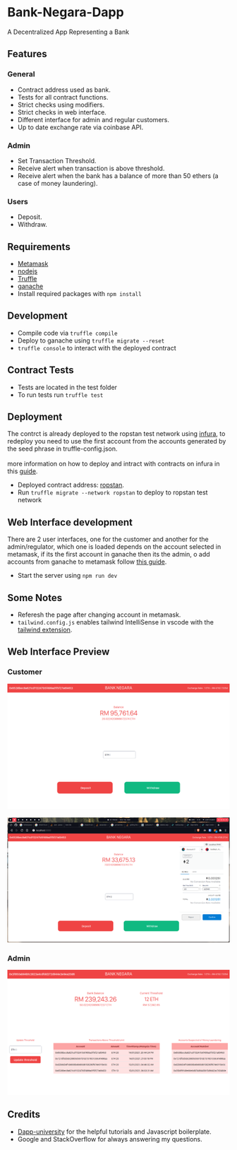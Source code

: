 # Bank-Negara-Dapp

A Decentralized App Representing a Bank

## Features

### General

- Contract address used as bank.
- Tests for all contract functions.
- Strict checks using modifiers.
- Strict checks in web interface.
- Different interface for admin and regular customers.
- Up to date exchange rate via coinbase API.

### Admin

- Set Transaction Threshold.
- Receive alert when transaction is above threshold.
- Receive alert when the bank has a balance of more than 50 ethers (a case of money laundering).

### Users

- Deposit.
- Withdraw.

## Requirements

- [Metamask](https://metamask.io/)
- [nodejs](https://nodejs.org/en/download/)
- [Truffle](https://www.trufflesuite.com/)
- [ganache](https://www.trufflesuite.com/ganache)
- Install required packages with `npm install`

## Development

- Compile code via `truffle compile`
- Deploy to ganache using `truffle migrate --reset`
- `truffle console` to interact with the deployed contract

## Contract Tests

- Tests are located in the test folder
- To run tests run `truffle test`

## Deployment

The contrct is already deployed to the ropstan test network using [infura](http://infura.io/), to redeploy you need to use the first account from the accounts generated by the seed phrase in truffle-config.json.<br><br>
more information on how to deploy and intract with contracts on infura in this [guide](https://blog.infura.io/deploying-smart-contracts-managing-transactions-ethereum/).<br>

- Deployed contract address: [ropstan](https://ropsten.etherscan.io/address/0x8f129e60fd0a99128b234ab2ad434178df78442d).
- Run `truffle migrate --network ropstan` to deploy to ropstan test network

## Web Interface development

There are 2 user interfaces, one for the customer and another for the admin/regulator,
which one is loaded depends on the account selected in metamask,
if its the first account in ganache then its the admin,
o add accounts from ganache to metamask follow [this guide](https://www.trufflesuite.com/docs/truffle/getting-started/truffle-with-metamask).

- Start the server using `npm run dev`

## Some Notes

- Referesh the page after changing account in metamask.
- `tailwind.config.js` enables tailwind IntelliSense in vscode with the [tailwind extension](https://marketplace.visualstudio.com/items?itemName=bradlc.vscode-tailwindcss).

## Web Interface Preview

### Customer

![customer](./screens/customer.png)
<br><br>
![customer2](./screens/deposit.png)

### Admin

![admin](./screens/admin.png)

## Credits

- [Dapp-university](https://www.dappuniversity.com/) for the helpful tutorials and Javascript boilerplate.
- Google and StackOverflow for always answering my questions.

